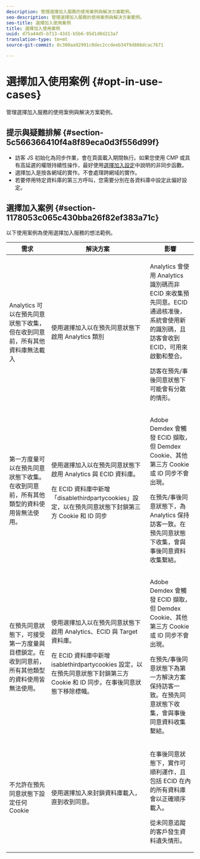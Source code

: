 ```yaml
---
description: 管理選擇加入服務的使用案例與解決方案範例。
seo-description: 管理選擇加入服務的使用案例與解決方案範例。
seo-title: 選擇加入使用案例
title: 選擇加入使用案例
uuid: d75a44d5-b713-43d1-b5b6-95d1d0d213a7
translation-type: tm+mt
source-git-commit: 0c300aa92991c0dec2ccdeeb34f9d886dcac7671

---
```



# 選擇加入使用案例 {#opt-in-use-cases}

管理選擇加入服務的使用案例與解決方案範例。

## 提示與疑難排解 {#section-5c566366410f4a8f89eca0d3f556d99f}

* 訪客 JS 初始化為同步作業，會在頁面載入期間執行。如果您使用 CMP 或具有高延遲的權限持續性操作，最好使用[選擇加入設定](../../implementation-guides/opt-in-service/getting-started.md#section-cf9ab638780141c9b62dc57cf00b7047)中說明的非同步函數。
* 選擇加入是按各網域的實作。不會處理跨網域的實作。
* 若要停用特定資料庫的第三方呼叫，您需要分別在各資料庫中設定此偏好設定。

## 選擇加入案例 {#section-1178053c065c430bba26f82ef383a71c}

以下使用案例為使用選擇加入服務的想法範例。

<table id="table_83C85343611344D8A8315157C1B4240F"> 
 <thead> 
  <tr> 
   <th colname="col1" class="entry"> 需求 </th> 
   <th colname="col2" class="entry"> 解決方案 </th> 
   <th colname="col3" class="entry"> 影響 </th> 
  </tr>
 </thead>
 <tbody> 
  <tr> 
   <td colname="col1"> <p>Analytics 可以在預先同意狀態下收集，但在收到同意前，所有其他資料庫無法載入 </p> </td> 
   <td colname="col2"> <p>使用選擇加入以在預先同意狀態下啟用 Analytics 類別 </p> </td> 
   <td colname="col3"> <p>Analytics 會使用 Analytics 識別碼而非 ECID 來收集預先同意。ECID 通過核准後，系統會使用新的識別碼，且訪客會收到 ECID，可用來啟動和整合。 </p> <p>訪客在預先/事後同意狀態下可能會有分散的情形。 </p> </td> 
  </tr> 
  <tr> 
   <td colname="col1"> <p>第一方度量可以在預先同意狀態下收集。在收到同意前，所有其他類型的資料使用皆無法使用。 </p> </td> 
   <td colname="col2"> <p>使用選擇加入以在預先同意狀態下啟用 Analytics 與 ECID 資料庫。 </p> <p>在 ECID 資料庫中新增「disablethirdpartycookies」設定，以在預先同意狀態下封鎖第三方 Cookie 和 ID 同步 </p> </td> 
   <td colname="col3"> <p>Adobe Demdex 會觸發 ECID 擷取，但 Demdex Cookie、其他第三方 Cookie 或 ID 同步不會出現。 </p> <p>在預先/事後同意狀態下，為 Analytics 保持訪客一致。在預先同意狀態下收集，會與事後同意資料收集繫結。 </p> </td> 
  </tr> 
  <tr> 
   <td colname="col1"> <p>在預先同意狀態下，可接受第一方度量與目標鎖定。在收到同意前，所有其他類型的資料使用皆無法使用。 </p> </td> 
   <td colname="col2"> <p>使用選擇加入以在預先同意狀態下啟用 Analytics、ECID 與 Target 資料庫。 </p> <p>在 ECID 資料庫中新增 <span class="codeph">isablethirdpartycookies</span> 設定，以在預先同意狀態下封鎖第三方 Cookie 和 ID 同步。在事後同意狀態下移除標幟。 </p> </td> 
   <td colname="col3"> <p>Adobe Demdex 會觸發 ECID 擷取，但 Demdex Cookie、其他第三方 Cookie 或 ID 同步不會出現。 </p> <p>在預先/事後同意狀態下為第一方解決方案保持訪客一致。在預先同意狀態下收集，會與事後同意資料收集繫結。 </p> </td> 
  </tr> 
  <tr> 
   <td colname="col1"> <p>不允許在預先同意狀態下設定任何 Cookie </p> </td> 
   <td colname="col2"> <p>使用選擇加入來封鎖資料庫載入，直到收到同意。 </p> </td> 
   <td colname="col3"> <p>在事後同意狀態下，實作可順利運作，且包括 ECID 在內的所有資料庫會以正確順序載入。 </p> <p>從未同意追蹤的客戶發生資料遺失情形。 </p> </td> 
  </tr> 
 </tbody> 
</table>

